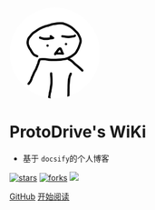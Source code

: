 <!--
 * @Author: ProtoDrive000
 * @Date: 2021-02-17 11:42:10
 * @LastEditTime: 2021-02-17 13:03:19
 * @Description: 
 * @FilePath: \docs\_coverpage.md
 * @Copyright © : 2021年 赛博智能车实验室. All rights reserved. 
-->
<!-- _coverpage.md -->

<img width="160px" style="border-radius: 50%" bor src="style/logo.jpg">

# **ProtoDrive's WiKi**

- 基于 ```docsify```的个人博客

[![stars](https://badgen.net/github/stars/YuTaoV5/docsify-demo?color=4ab8a1)](https://github.com/YuTaoV5/docsify-demo)
[![forks](https://badgen.net/github/forks/YuTaoV5/docsify-demo?color=4ab8a1)](https://github.com/YuTaoV5/docsify-demo)
![](https://img.shields.io/badge/%E6%91%B8%E9%B1%BC-%E7%A8%8B%E5%BA%8F%E5%91%98-green)

[GitHub](https://github.com/YuTaoV5/docsify-demo)
[开始阅读](?id=中文文档)